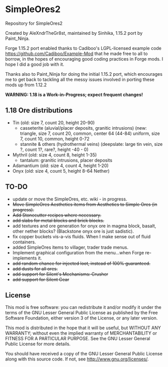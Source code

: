 SimpleOres2
==========

Repository for SimpleOres2

Created by AleXndrTheGr8st, maintained by Sinhika, 1.15.2 port by Paint_Ninja.

Forge 1.15.2 port enabled thanks to Cadiboo's LGPL-licensed example code 
<https://github.com/Cadiboo/Example-Mod> that he made free to all to borrow, 
in the hopes of encouraging good coding practices in
Forge mods. I hope I did a good job with it. 

Thanks also to Paint_Ninja for doing the initial 1.15.2 port, which encourages
me to get back to tackling all the messy issues involved in porting these
mods up from 1.12.2

**WARNING: 1.18 is a Work-in-Progress; expect frequent changes!**

1.18 Ore distributions
-----------------------
 * Tin (old: size 7, count 20, height 20-90)
    - casseterite (aluvial/placer deposits, granitic intrusions)
        (new: triangle, size 7, count 20, common, center 64 (44-84)
              uniform, size 7, count 10, common, height 0-72
    - stannite & others (hydrothermal veins)
        (deepslate: large tin vein, size ?, count 1?, rare?, height -40 - 0)
 * Mythril (old: size 4, count 8, height 1-35)
    - tantalum: granitic intrusions, placer deposits
 * Adamantium (old: size 4, count 4, height 1-20)
 * Onyx (old: size 4, count 5, height 8-64 Nether)

TO-DO
-----
* update or move the SimpleOres, etc. wiki - in progress.
* <s>Move SimpleOres Aesthetics items from Aesthetics to Simple Ores (in progress).</s>
* <s>Add Stonecutter recipes where necessary.</s>
* <s>add slabs for metal blocks and brick blocks.</s>
* add textures and ore generation for onyx ore in magma block, basalt, other nether blocks? (Blackstone onyx ore is just sadistic).
* fix copper buckets vis-a-vis fluids. When I make sense out of fluid containers.
* added SimpleOres items to villager, trader trade menus.
* Implement graphical configuration from the menu...when Forge re-implements it.
* <s>add random chance for injected loot, instead of 100% guaranteed.</s>
* <s>add dusts for all ores.</s>
* <s>add support for Silent's Mechanisms: Crusher</s>
* <s>add support for Silent Gear</s>



License
-------

This mod is free software: you can redistribute it and/or modify it under the
terms of the GNU Lesser General Public License as published by the Free
Software Foundation, either version 3 of the License, or any later version.

This mod is distributed in the hope that it will be useful, but WITHOUT ANY
WARRANTY; without even the implied warranty of MERCHANTABILITY or FITNESS FOR A
PARTICULAR PURPOSE.  See the GNU Lesser General Public License for more
details.

You should have received a copy of the GNU Lesser General Public License along
with this source code.  If not, see <http://www.gnu.org/licenses/>.

